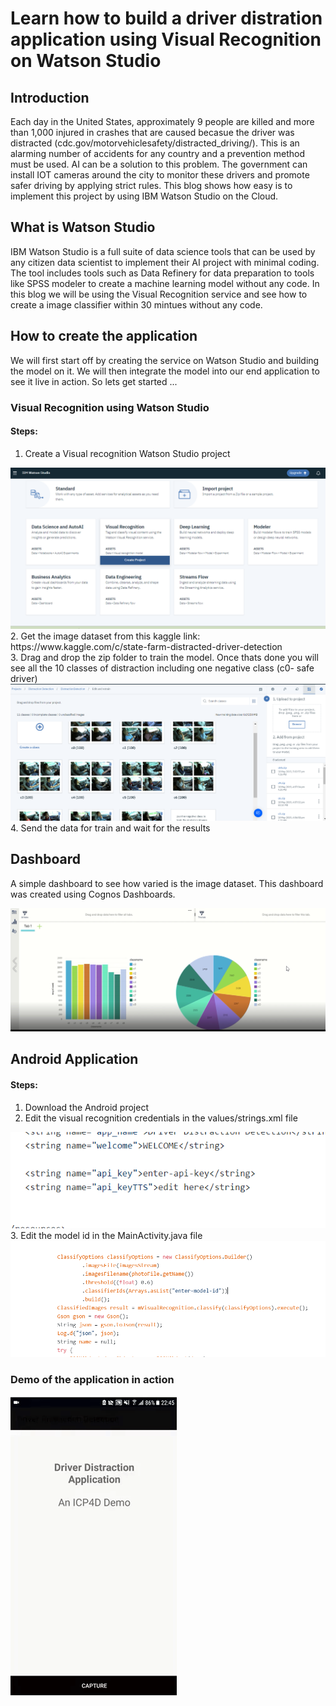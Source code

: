 # Learn how to build a driver distration application using Visual Recognition on Watson Studio

## Introduction
Each day in the United States, approximately 9 people are killed and more than 1,000 injured in crashes that are caused becasue the driver was distracted (cdc.gov/motorvehiclesafety/distracted_driving/). This is an alarming number of accidents for any country and a prevention method must be used. 
AI can be a solution to this problem. The government can install IOT cameras around the city to monitor these drivers and promote safer driving by applying strict rules. This blog shows how easy is to implement this project by using IBM Watson Studio on the Cloud.


## What is Watson Studio
IBM Watson Studio is a full suite of data science tools that can be used by any citizen data scientist to implement their AI project with minimal coding. The tool includes tools such as Data Refinery for data preparation to tools like SPSS modeler to create a machine learning model without any code. In this blog we will be using the Visual Recognition service and see how to create a image classifier within 30 mintues without any code. 


## How to create the application 
We will first start off by creating the service on Watson Studio and building the model on it. We will then integrate the model into our end application to see it live in action. So lets get started ... 

### Visual Recognition using Watson Studio 

#### Steps: 

1. Create a Visual recognition Watson Studio project
<img src = "https://github.com/anchalbhalla/detecting-distracted-driver-cloud/blob/master/images-gifs/project.png">
2. Get the image dataset from this kaggle link: https://www.kaggle.com/c/state-farm-distracted-driver-detection
</br>3. Drag and drop the zip folder to train the model. Once thats done you will see all the 10 classes of distraction including one negative class (c0- safe driver) 
<img src = "https://github.com/anchalbhalla/detecting-distracted-driver-cloud/blob/master/images-gifs/visual.png">
4. Send the data for train and wait for the results

## Dashboard 
A simple dashboard to see how varied is the image dataset. This dashboard was created using Cognos Dashboards. 

<img src = "https://github.com/anchalbhalla/detecting-distracted-driver-cloud/blob/master/images-gifs/dashboard.png">

## Android Application 

#### Steps: 
1. Download the Android project 
2. Edit the visual recognition credentials in the values/strings.xml file 
<img src = "https://github.com/anchalbhalla/detecting-distracted-driver-cloud/blob/master/images-gifs/api-key.png">
3. Edit the model id in the MainActivity.java file 
<img src = "https://github.com/anchalbhalla/detecting-distracted-driver-cloud/blob/master/images-gifs/model-id.png"> 

### Demo of the application in action
<img src = "https://github.com/anchalbhalla/detecting-distracted-driver-cloud/blob/master/images-gifs/app-demo.gif">
